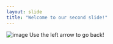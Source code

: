 ```yaml
---
layout: slide
title: "Welcome to our second slide!"
---
```

![image](https://user-images.githubusercontent.com/86542578/123534331-4c354300-d6d1-11eb-8669-7672ea8e534d.png)
Use the left arrow to go back!
